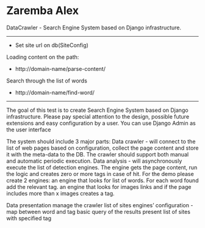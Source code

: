 Zaremba Alex
========================================================================================================================

DataCrawler - Search Engine System based on Django  infrastructure.

------------------------------------------------------------------------------------------------------------------------

- Set site url on db(SiteConfig)

Loading content on the path:
- http://domain-name/parse-content/

Search through the list of words
- http://domain-name/find-word/


------------------------------------------------------------------------------------------------------------------------

The goal of this test is to create Search Engine System based on Django
infrastructure. Please pay special attention to the design, possible
future extensions and easy configuration by a user.
You can use Django Admin as the user interface

The system should include 3 major parts:
Data crawler - will connect to the list of web pages based on configuration,
 collect the page content and store it with the meta-data to the DB. The
 crawler should support both manual and automatic periodic execution.
Data analysis - will asynchronously execute the list of detection engines.
The engine gets the page content, run the logic and creates zero or more
 tags in case of hit. For the demo please create 2 engines:
an engine that looks for list of words. For each word found add the relevant tag.
an engine that looks for images links and if the page includes more than x images creates a tag.

Data presentation
    manage the crawler list of sites
    engines’ configuration - map between word and tag
    basic query of the results
        present list of sites with specified tag